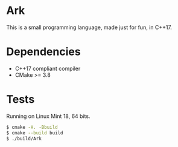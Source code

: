 # Ark

This is a small programming language, made just for fun, in C++17.

# Dependencies

* C++17 compliant compiler
* CMake >= 3.8

# Tests

Running on Linux Mint 18, 64 bits.

```bash
$ cmake -H. -Bbuild
$ cmake --build build
$ ./build/Ark
```
